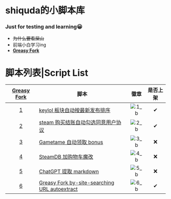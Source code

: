 

# shiquda的小脚本库

### Just for testing and learning😀
- ~~为什么要看屎山~~
- 前端小白学习ing 
- **[Greasy Fork]**
# 脚本列表|Script List
|**[Greasy Fork]**|脚本|徽章|是否上架
|:--:|--|:--:|:--:|
| [1] |[keylol 板块自动按最新发布排序](/keylol板块自动按最新发布排序)  | ![1_b] |✔|
| [2] | [steam 购买结账自动勾选同意用户协议](/Steam购买结账自动勾选同意用户协议)  | ![2_b] |✔|
| [3] | [Gametame 自动领取 bonus](/Gametame自动领取bonus)  |![3_b]  |❌|
| [4] | [SteamDB 加购物车魔改](/Add%20SteamDB%20Sale%20Item%20Into%20Steam%20Chart魔改) | ![4_b] |❌|
| [5] | [ChatGPT 提取 markdown](/Enhanced%20ChatGPT) | ![5_b] |❌|
| [6] | [Greasy Fork by-site-searching URL    autoextract](/Greasy%20Fork%20by-site-searching%20URL%20autoextract) | ![6_b] |✔|


[1_b]: https://img.shields.io/badge/dynamic/json?color=%23990000&label=GreasyFork&query=total_installs&suffix=%20installs&url=https://greasyfork.org/scripts/453565.json
[1]: https://greasyfork.org/zh-CN/scripts/453565
[2_b]: https://img.shields.io/badge/dynamic/json?color=%23990000&label=GreasyFork&query=total_installs&suffix=%20installs&url=https://greasyfork.org/scripts/455146.json
[2]: https://greasyfork.org/zh-CN/scripts/455146
[3_b]: https://img.shields.io/badge/dynamic/json?color=%23990000&label=GreasyFork&query=total_installs&suffix=%20installs&url=https://greasyfork.org/scripts/456752.json
[3]: https://greasyfork.org/zh-CN/scripts/456752
[4_b]: https://img.shields.io/badge/dynamic/json?color=%23990000&label=GreasyFork&query=total_installs&suffix=%20installs&url=https://greasyfork.org/scripts/457109.json
[4]: https://greasyfork.org/zh-CN/scripts/457109
[5_b]: https://img.shields.io/badge/dynamic/json?color=%23990000&label=GreasyFork&query=total_installs&suffix=%20installs&url=https://greasyfork.org/scripts/459473.json
[5]: https://greasyfork.org/zh-CN/scripts/459473
[6_b]: https://img.shields.io/badge/dynamic/json?color=%23990000&label=GreasyFork&query=total_installs&suffix=%20installs&url=https://greasyfork.org/scripts/463040.json
[6]: https://greasyfork.org/zh-CN/scripts/463040
[Greasy Fork]: https://greasyfork.org/zh-CN/users/935206-shiquda
